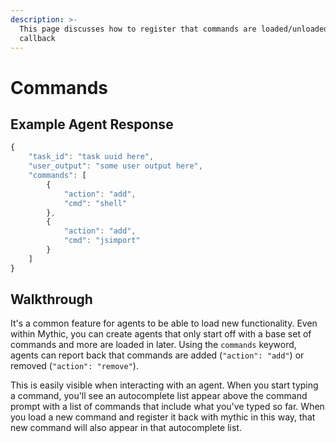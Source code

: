 ```yaml
---
description: >-
  This page discusses how to register that commands are loaded/unloaded in a
  callback
---
```


# Commands

## Example Agent Response

```javascript
{
    "task_id": "task uuid here",
    "user_output": "some user output here",
    "commands": [
        {
            "action": "add",
            "cmd": "shell"
        },
        {
            "action": "add",
            "cmd": "jsimport"
        }
    ]
}
```

## Walkthrough

It's a common feature for agents to be able to load new functionality. Even within Mythic, you can create agents that only start off with a base set of commands and more are loaded in later. Using the `commands` keyword, agents can report back that commands are added (`"action": "add"`) or removed (`"action": "remove"`).

This is easily visible when interacting with an agent. When you start typing a command, you'll see an autocomplete list appear above the command prompt with a list of commands that include what you've typed so far. When you load a new command and register it back with mythic in this way, that new command will also appear in that autocomplete list.
